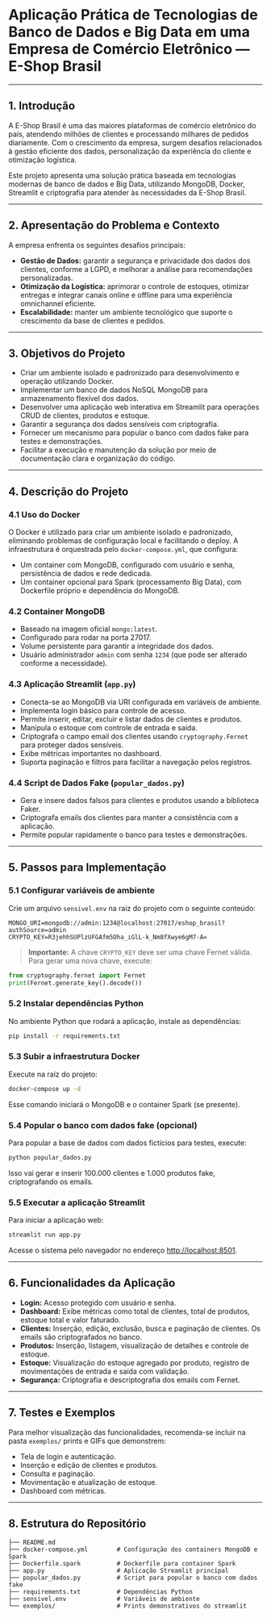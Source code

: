 
# Aplicação Prática de Tecnologias de Banco de Dados e Big Data em uma Empresa de Comércio Eletrônico — E-Shop Brasil

---

## 1. Introdução

A E-Shop Brasil é uma das maiores plataformas de comércio eletrônico do país, atendendo milhões de clientes e processando milhares de pedidos diariamente. Com o crescimento da empresa, surgem desafios relacionados à gestão eficiente dos dados, personalização da experiência do cliente e otimização logística.

Este projeto apresenta uma solução prática baseada em tecnologias modernas de banco de dados e Big Data, utilizando MongoDB, Docker, Streamlit e criptografia para atender às necessidades da E-Shop Brasil.

---

## 2. Apresentação do Problema e Contexto

A empresa enfrenta os seguintes desafios principais:

- **Gestão de Dados:** garantir a segurança e privacidade dos dados dos clientes, conforme a LGPD, e melhorar a análise para recomendações personalizadas.
- **Otimização da Logística:** aprimorar o controle de estoques, otimizar entregas e integrar canais online e offline para uma experiência omnichannel eficiente.
- **Escalabilidade:** manter um ambiente tecnológico que suporte o crescimento da base de clientes e pedidos.

---

## 3. Objetivos do Projeto

- Criar um ambiente isolado e padronizado para desenvolvimento e operação utilizando Docker.
- Implementar um banco de dados NoSQL MongoDB para armazenamento flexível dos dados.
- Desenvolver uma aplicação web interativa em Streamlit para operações CRUD de clientes, produtos e estoque.
- Garantir a segurança dos dados sensíveis com criptografia.
- Fornecer um mecanismo para popular o banco com dados fake para testes e demonstrações.
- Facilitar a execução e manutenção da solução por meio de documentação clara e organização do código.

---

## 4. Descrição do Projeto

### 4.1 Uso do Docker

O Docker é utilizado para criar um ambiente isolado e padronizado, eliminando problemas de configuração local e facilitando o deploy. A infraestrutura é orquestrada pelo `docker-compose.yml`, que configura:

- Um container com MongoDB, configurado com usuário e senha, persistência de dados e rede dedicada.
- Um container opcional para Spark (processamento Big Data), com Dockerfile próprio e dependência do MongoDB.

### 4.2 Container MongoDB

- Baseado na imagem oficial `mongo:latest`.
- Configurado para rodar na porta 27017.
- Volume persistente para garantir a integridade dos dados.
- Usuário administrador `admin` com senha `1234` (que pode ser alterado conforme a necessidade).

### 4.3 Aplicação Streamlit (`app.py`)

- Conecta-se ao MongoDB via URI configurada em variáveis de ambiente.
- Implementa login básico para controle de acesso.
- Permite inserir, editar, excluir e listar dados de clientes e produtos.
- Manipula o estoque com controle de entrada e saída.
- Criptografa o campo email dos clientes usando `cryptography.Fernet` para proteger dados sensíveis.
- Exibe métricas importantes no dashboard.
- Suporta paginação e filtros para facilitar a navegação pelos registros.

### 4.4 Script de Dados Fake (`popular_dados.py`)

- Gera e insere dados falsos para clientes e produtos usando a biblioteca Faker.
- Criptografa emails dos clientes para manter a consistência com a aplicação.
- Permite popular rapidamente o banco para testes e demonstrações.

---

## 5. Passos para Implementação

### 5.1 Configurar variáveis de ambiente

Crie um arquivo `sensivel.env` na raiz do projeto com o seguinte conteúdo:

```env
MONGO_URI=mongodb://admin:1234@localhost:27017/eshop_brasil?authSource=admin
CRYPTO_KEY=R3jehhSUPlzUFGAfm5Oha_iGlL-k_Nm8fXwye6gM7-A=
```

> **Importante:** A chave `CRYPTO_KEY` deve ser uma chave Fernet válida. Para gerar uma nova chave, execute:

```python
from cryptography.fernet import Fernet
print(Fernet.generate_key().decode())
```

### 5.2 Instalar dependências Python

No ambiente Python que rodará a aplicação, instale as dependências:

```bash
pip install -r requirements.txt
```

### 5.3 Subir a infraestrutura Docker

Execute na raiz do projeto:

```bash
docker-compose up -d
```

Esse comando iniciará o MongoDB e o container Spark (se presente).

### 5.4 Popular o banco com dados fake (opcional)

Para popular a base de dados com dados fictícios para testes, execute:

```bash
python popular_dados.py
```

Isso vai gerar e inserir 100.000 clientes e 1.000 produtos fake, criptografando os emails.

### 5.5 Executar a aplicação Streamlit

Para iniciar a aplicação web:

```bash
streamlit run app.py
```

Acesse o sistema pelo navegador no endereço [http://localhost:8501](http://localhost:8501).

---

## 6. Funcionalidades da Aplicação

- **Login:** Acesso protegido com usuário e senha.
- **Dashboard:** Exibe métricas como total de clientes, total de produtos, estoque total e valor faturado.
- **Clientes:** Inserção, edição, exclusão, busca e paginação de clientes. Os emails são criptografados no banco.
- **Produtos:** Inserção, listagem, visualização de detalhes e controle de estoque.
- **Estoque:** Visualização do estoque agregado por produto, registro de movimentações de entrada e saída com validação.
- **Segurança:** Criptografia e descriptografia dos emails com Fernet.

---

## 7. Testes e Exemplos

Para melhor visualização das funcionalidades, recomenda-se incluir na pasta `exemplos/` prints e GIFs que demonstrem:

- Tela de login e autenticação.
- Inserção e edição de clientes e produtos.
- Consulta e paginação.
- Movimentação e atualização de estoque.
- Dashboard com métricas.

---

## 8. Estrutura do Repositório

```
├── README.md
├── docker-compose.yml        # Configuração dos containers MongoDB e Spark
├── Dockerfile.spark          # Dockerfile para container Spark 
├── app.py                    # Aplicação Streamlit principal
├── popular_dados.py          # Script para popular o banco com dados fake
├── requirements.txt          # Dependências Python
├── sensivel.env              # Variáveis de ambiente 
└── exemplos/                 # Prints demonstrativos do streamlit
```


